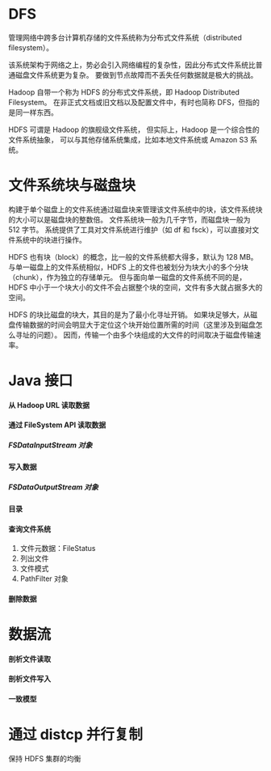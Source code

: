 # DFS
管理网络中跨多台计算机存储的文件系统称为分布式文件系统（distributed filesystem）。

该系统架构于网络之上，势必会引入网络编程的复杂性，因此分布式文件系统比普通磁盘文件系统更为复杂。
要做到节点故障而不丢失任何数据就是极大的挑战。

Hadoop 自带一个称为 HDFS 的分布式文件系统，即 Hadoop Distributed Filesystem。
在非正式文档或旧文档以及配置文件中，有时也简称 DFS，但指的是同一样东西。

HDFS 可谓是 Hadoop 的旗舰级文件系统，
但实际上，Hadoop 是一个综合性的文件系统抽象，
可以与其他存储系统集成，比如本地文件系统或 Amazon S3 系统。

# 文件系统块与磁盘块
构建于单个磁盘上的文件系统通过磁盘块来管理该文件系统中的块，该文件系统块的大小可以是磁盘块的整数倍。
文件系统块一般为几千字节，而磁盘块一般为 512 字节。
系统提供了工具对文件系统进行维护（如 df 和 fsck），可以直接对文件系统中的块进行操作。

HDFS 也有块（block）的概念，比一般的文件系统都大得多，默认为 128 MB。
与单一磁盘上的文件系统相似，HDFS 上的文件也被划分为块大小的多个分块（chunk），作为独立的存储单元。
但与面向单一磁盘的文件系统不同的是，HDFS 中小于一个块大小的文件不会占据整个块的空间，文件有多大就占据多大的空间。

HDFS 的块比磁盘的块大，其目的是为了最小化寻址开销。
如果块足够大，从磁盘传输数据的时间会明显大于定位这个块开始位置所需的时间（这里涉及到磁盘怎么寻址的问题）。
因而，传输一个由多个块组成的大文件的时间取决于磁盘传输速率。

# Java 接口
#### 从 Hadoop URL 读取数据
#### 通过 FileSystem API 读取数据
##### FSDataInputStream 对象
#### 写入数据
##### FSDataOutputStream 对象
#### 目录
#### 查询文件系统
1. 文件元数据：FileStatus
2. 列出文件
3. 文件模式
4. PathFilter 对象
#### 删除数据

# 数据流
#### 剖析文件读取
#### 剖析文件写入
#### 一致模型

# 通过 distcp 并行复制
保持 HDFS 集群的均衡
